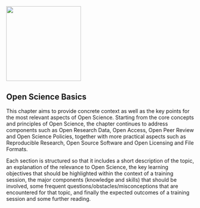 ## <img src="/Images/Icons/open_science.png" width="200" height="200" />
## Open Science Basics

This chapter aims to provide concrete context as well as the key points for the most relevant aspects of Open Science. Starting from the core concepts and principles of Open Science, the chapter continues to address components such as Open Research Data, Open Access, Open Peer Review and Open Science Policies, together with more practical aspects such as Reproducible Research, Open Source Software and Open Licensing and File Formats.

Each section is structured so that it includes a short description of the topic, an explanation of the relevance to Open Science, the key learning objectives that should be highlighted within the context of a training session, the major components \(knowledge and skills\) that should be involved, some frequent questions/obstacles/misconceptions that are encountered for that topic, and finally the expected outcomes of a training session and some further reading.

